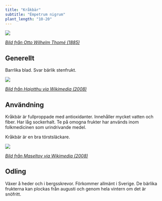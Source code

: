 ```yaml
---
title: "Kråkbär"
subtitle: "Émpetrum nigrum"
plant_length: "10-20"
---
```


![](/img/empetrum-nigrum-3.jpg)

[_Bild från Otto Wilhelm Thomé (1885)_](https://sv.wikipedia.org/wiki/Otto_Wilhelm_Thom%C3%A9)

## Generellt

Barrlika blad. Svar bärlik stenfrukt.

![](/img/empetrum-nigrum-1.jpg)

[_Bild från Hajotthu via Wikimedia (2008)_](https://commons.wikimedia.org/wiki/File:Empetrum_nigrum_(1).JPG)

## Användning

Kråkbär är fullproppade med antioxidanter. Innehåller mycket vatten och fiber. Har låg sockerhalt. Te på omogna frukter har används inom folkmedicinen som urindrivande medel.

Kråkbär är en bra törstsläckare.

![](/img/empetrum-nigrum-2.jpg)

[_Bild från Maseltov via Wikimedia (2008)_](https://commons.wikimedia.org/wiki/File:Empetrum_nigrum_by_Maseltov_2.jpg)

## Odling

Växer å heder och i bergsskrevor. Förkommer allmänt i Sverige. De bärlika frukterna kan plockas från augusti och genom hela vintern om det är snöfritt.

